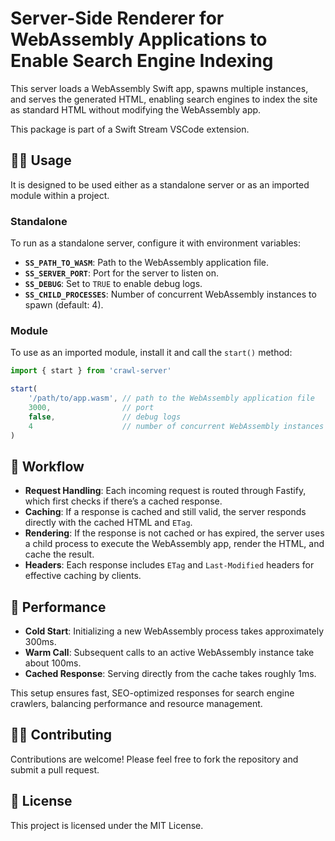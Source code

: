# Server-Side Renderer for WebAssembly Applications to Enable Search Engine Indexing

This server loads a WebAssembly Swift app, spawns multiple instances, and serves the generated HTML, enabling search engines to index the site as standard HTML without modifying the WebAssembly app.

This package is part of a Swift Stream VSCode extension.

## 👨‍🔧 Usage

It is designed to be used either as a standalone server or as an imported module within a project.

### Standalone

To run as a standalone server, configure it with environment variables:

- **`SS_PATH_TO_WASM`**: Path to the WebAssembly application file.
- **`SS_SERVER_PORT`**: Port for the server to listen on.
- **`SS_DEBUG`**: Set to `TRUE` to enable debug logs.
- **`SS_CHILD_PROCESSES`**: Number of concurrent WebAssembly instances to spawn (default: 4).

### Module

To use as an imported module, install it and call the `start()` method:

```js
import { start } from 'crawl-server'

start(
    '/path/to/app.wasm', // path to the WebAssembly application file
    3000,                // port
    false,               // debug logs
    4                    // number of concurrent WebAssembly instances to spawn
)
```

## 💨 Workflow

- **Request Handling**: Each incoming request is routed through Fastify, which first checks if there’s a cached response.
- **Caching**: If a response is cached and still valid, the server responds directly with the cached HTML and `ETag`.
- **Rendering**: If the response is not cached or has expired, the server uses a child process to execute the WebAssembly app, render the HTML, and cache the result.
- **Headers**: Each response includes `ETag` and `Last-Modified` headers for effective caching by clients.

## 🚀 Performance

- **Cold Start**: Initializing a new WebAssembly process takes approximately 300ms.
- **Warm Call**: Subsequent calls to an active WebAssembly instance take about 100ms.
- **Cached Response**: Serving directly from the cache takes roughly 1ms.

This setup ensures fast, SEO-optimized responses for search engine crawlers, balancing performance and resource management.

## 🙇‍♂️ Contributing

Contributions are welcome! Please feel free to fork the repository and submit a pull request.

## 🧾 License

This project is licensed under the MIT License.